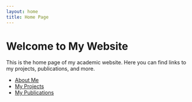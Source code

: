 ```yaml
---
layout: home
title: Home Page
---
```


# Welcome to My Website

This is the home page of my academic website. Here you can find links to my projects, publications, and more.

- [About Me](/about/)
- [My Projects](/projects/)
- [My Publications](/publications/)
